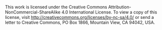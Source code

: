 This work is licensed under the Creative Commons 
Attribution-NonCommercial-ShareAlike 4.0 International License. 
To view a copy of this license, visit 
http://creativecommons.org/licenses/by-nc-sa/4.0/ or send a letter to 
Creative Commons, PO Box 1866, Mountain View, CA 94042, USA.